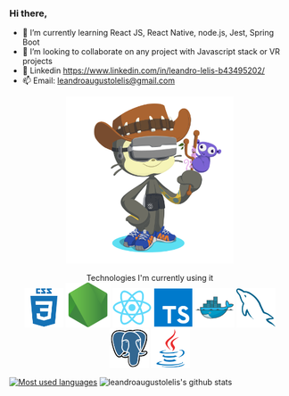 ### Hi there,

- 🌱 I’m currently learning React JS, React Native, node.js, Jest, Spring Boot
- 👯 I’m looking to collaborate on any project with Javascript stack or VR projects
- 💬 Linkedin https://www.linkedin.com/in/leandro-lelis-b43495202/
- 📫 Email: leandroaugustolelis@gmail.com

<p align="center">
<img src="https://github.com/leandroaugustolelis/leandroaugustolelis/blob/main/myoctocat.png" alt="css3" width="300" height="300"/>

<p align="center">
Technologies I'm currently using it
  <br>
<img src="https://github.com/devicons/devicon/blob/master/icons/css3/css3-plain-wordmark.svg" alt="css3" width="70" height="70"/>
<img src="https://github.com/devicons/devicon/blob/master/icons/nodejs/nodejs-original.svg" alt="node" width="80" height="80"/>
<img src="https://github.com/devicons/devicon/blob/master/icons/react/react-original.svg" alt="reactJS and react native"  width="70" height="70"/>
<img src="https://github.com/devicons/devicon/blob/master/icons/typescript/typescript-original.svg" alt="typescript" width="70" height="70"/>
<img src="https://github.com/devicons/devicon/blob/master/icons/docker/docker-original.svg" alt="docker" width="70" height="70"/>
<img src="https://github.com/devicons/devicon/blob/master/icons/mysql/mysql-original.svg" alt="mysql" width="70" height="70"/>
<img src="https://github.com/devicons/devicon/blob/master/icons/postgresql/postgresql-original.svg" alt="postgreesql" width="70" height="70"/>
  <img src="https://github.com/devicons/devicon/blob/master/icons/java/java-original.svg" alt="css3" width="70" height="70"/>
  <br>

[![Most used languages](https://github-readme-stats.vercel.app/api/top-langs/?username=leandroaugustolelis&langs_count=5)](https://github.com/anuraghazra/github-readme-stats)
![leandroaugustolelis's github stats](https://github-readme-stats.vercel.app/api?username=leandroaugustolelis&show_icons=true&theme=dark)
